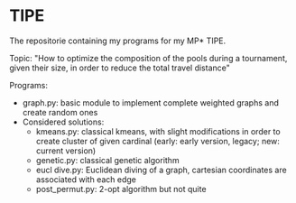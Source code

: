 # TIPE

The repositorie containing my programs for my MP* TIPE.

Topic: "How to optimize the composition of the pools during a tournament, given their size, in order to reduce the total travel distance"

Programs: 
  - graph.py: basic module to implement complete weighted graphs and create random ones
  - Considered solutions:
    - kmeans.py: classical kmeans, with slight modifications in order to create cluster of given cardinal (early: early version, legacy; new: current version)
    - genetic.py: classical genetic algorithm
    - eucl dive.py: Euclidean diving of a graph, cartesian coordinates are associated with each edge
    - post_permut.py: 2-opt algorithm but not quite
